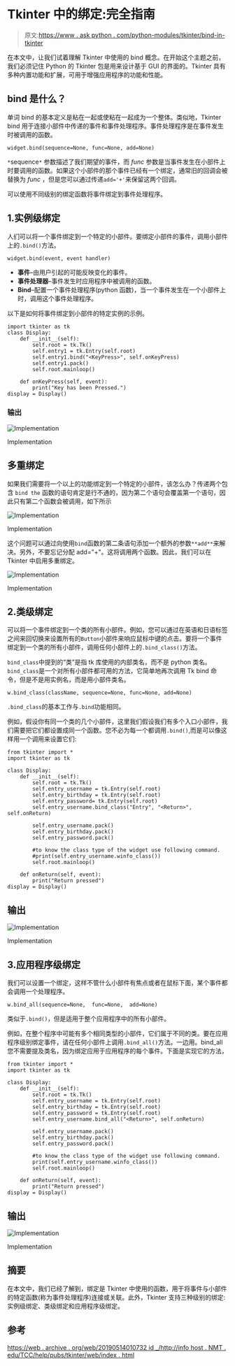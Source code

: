 # Tkinter 中的绑定:完全指南

> 原文:[https://www . ask python . com/python-modules/tkinter/bind-in-tkinter](https://www.askpython.com/python-modules/tkinter/bind-in-tkinter)

在本文中，让我们试着理解 Tkinter 中使用的 bind 概念。在开始这个主题之前，我们必须记住 Python 的 Tkinter 包是用来设计基于 GUI 的界面的。Tkinter 具有多种内置功能和扩展，可用于增强应用程序的功能和性能。

## bind 是什么？

单词 bind 的基本定义是粘在一起或使粘在一起成为一个整体。类似地，Tkinter bind 用于连接小部件中传递的事件和事件处理程序。事件处理程序是在事件发生时被调用的函数。

```
widget.bind(sequence=None, func=None, add=None)

```

`*`sequence`*` 参数描述了我们期望的事件，而 *func* 参数是当事件发生在小部件上时要调用的函数。如果这个小部件的那个事件已经有一个绑定，通常旧的回调会被替换为 *func* ，但是您可以通过传递`add='+'`来保留这两个回调。

可以使用不同级别的绑定函数将事件绑定到事件处理程序。

## 1.实例级绑定

人们可以将一个事件绑定到一个特定的小部件。要绑定小部件的事件，调用小部件上的`.bind()`方法。

```
widget.bind(event, event handler)
```

*   **事件**–由用户引起的可能反映变化的事件。
*   **事件处理器**–事件发生时应用程序中被调用的函数。
*   **Bind**–配置一个事件处理程序(python 函数)，当一个事件发生在一个小部件上时，调用这个事件处理程序。

以下是如何将事件绑定到小部件的特定实例的示例。

```
import tkinter as tk
class Display:
    def __init__(self):
        self.root = tk.Tk()
        self.entry1 = tk.Entry(self.root)
        self.entry1.bind("<KeyPress>", self.onKeyPress)
        self.entry1.pack()
        self.root.mainloop()

    def onKeyPress(self, event):
        print("Key has been Pressed.")
display = Display()

```

### 输出

![Implementation](../Images/e317dd2aad71796e0955764a2876b836.png)

Implementation

## 多重绑定

如果我们需要将一个以上的功能绑定到一个特定的小部件，该怎么办？传递两个包含 `bind the` 函数的语句肯定是行不通的，因为第二个语句会覆盖第一个语句，因此只有第二个函数会被调用，如下所示

![Implementation](../Images/73c99e0c7e8fae1fb2aec0f544eef155.png)

Implementation

这个问题可以通过向使用`bind`函数的第二条语句添加一个额外的参数`**add**`来解决。另外，不要忘记分配 add="+"。这将调用两个函数。因此，我们可以在 Tkinter 中启用多重绑定。

![Implementation](../Images/24a254842904b593a6fc350d923c6fe7.png)

Implementation

## 2.类级绑定

可以将一个事件绑定到一个类的所有小部件。例如，您可以通过在英语和日语标签之间来回切换来设置所有的`Button`小部件来响应鼠标中键的点击。要将一个事件绑定到一个类的所有小部件，调用任何小部件上的`.bind_class()`方法。

`bind_class`中提到的“类”是指 tk 库使用的内部类名，而不是 python 类名。`bind_class`是一个对所有小部件都可用的方法，它简单地再次调用 Tk bind 命令，但是不是用实例名，而是用小部件类名。

```
w.bind_class(className, sequence=None, func=None, add=None)

```

`.bind_class`的基本工作与`.bind`功能相同。

例如，假设你有同一个类的几个小部件，这里我们假设我们有多个入口小部件，我们需要把它们都设置成同一个函数。您不必为每一个都调用`.bind()`,而是可以像这样用一个调用来设置它们:

```
from tkinter import *
import tkinter as tk

class Display:
    def __init__(self):
        self.root = tk.Tk()
        self.entry_username = tk.Entry(self.root)
        self.entry_birthday = tk.Entry(self.root)
        self.entry_password= tk.Entry(self.root)
        self.entry_username.bind_class("Entry", "<Return>", self.onReturn)

        self.entry_username.pack()
        self.entry_birthday.pack()
        self.entry_password.pack()

        #to know the class type of the widget use following command.
        #print(self.entry_username.winfo_class())
        self.root.mainloop()

    def onReturn(self, event):
        print("Return pressed")
display = Display()

```

## 输出

![Implementation](../Images/c4d49391af6eee1ed367e527d1355b1b.png)

Implementation

## 3.应用程序级绑定

我们可以设置一个绑定，这样不管什么小部件有焦点或者在鼠标下面，某个事件都会调用一个处理程序。

```
w.bind_all(sequence=None,  func=None,  add=None)

```

类似于`.bind()`，但是适用于整个应用程序中的所有小部件。

例如，在整个程序中可能有多个相同类型的小部件，它们属于不同的类。要在应用程序级别绑定事件，请在任何小部件上调用`.bind_all()`方法。一边用。bind_all 您不需要提及类名，因为绑定应用于应用程序的每个事件。下面是实现它的方法，

```
from tkinter import *
import tkinter as tk

class Display:
    def __init__(self):
        self.root = tk.Tk()
        self.entry_username = tk.Entry(self.root)
        self.entry_birthday = tk.Entry(self.root)
        self.entry_password = tk.Entry(self.root)
        self.entry_username.bind_all("<Return>", self.onReturn)

        self.entry_username.pack()
        self.entry_birthday.pack()
        self.entry_password.pack()

        #to know the class type of the widget use following command.
        print(self.entry_username.winfo_class())
        self.root.mainloop()

    def onReturn(self, event):
        print("Return pressed")
display = Display()

```

## 输出

![Implementation](../Images/ec9b349710fcbf2d457b37f248239221.png)

Implementation

## 摘要

在本文中，我们已经了解到，绑定是 Tkinter 中使用的函数，用于将事件与小部件的特定函数(称为事件处理程序)连接或关联。此外，Tkinter 支持三种级别的绑定:实例级绑定、类级绑定和应用程序级绑定。

## 参考

[https://web . archive . org/web/20190514010732 id _/http://info host . NMT . edu/TCC/help/pubs/tkinter/web/index . html](https://web.archive.org/web/20190514010732id_/http://infohost.nmt.edu/tcc/help/pubs/tkinter/web/index.html)
